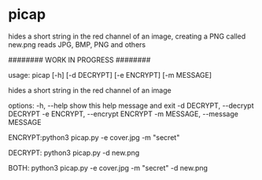 # picap
hides a short string in the red channel of an image, creating a PNG called new.png
reads JPG, BMP, PNG and others

######## WORK IN PROGRESS ########

usage: picap [-h] [-d DECRYPT] [-e ENCRYPT] [-m MESSAGE]

hides a short string in the red channel of an image

options:
  -h, --help            show this help message and exit
  -d DECRYPT, --decrypt DECRYPT
  -e ENCRYPT, --encrypt ENCRYPT
  -m MESSAGE, --message MESSAGE

ENCRYPT:python3 picap.py -e cover.jpg -m "secret"

DECRYPT: python3 picap.py -d new.png

BOTH: python3 picap.py -e cover.jpg -m "secret" -d new.png
